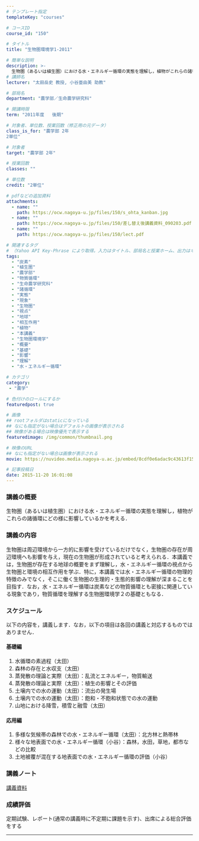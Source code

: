 ```yaml
---
# テンプレート指定
templateKey: "courses"

# コースID
course_id: "150"

# タイトル
title: "生物圏環境学1-2011"

# 簡単な説明
description: >-
  生物圏（あるいは植生圏）における水・エネルギー循環の実態を理解し，植物がこれらの諸循環にどの様に影響しているかを考える． ....
# 講師名
lecturer: "太田岳史 教授, 小谷亜由美 助教"

# 部局名
department: "農学部／生命農学研究科"

# 開講時限
term: "2011年度	後期"

# 対象者、単位数、授業回数（修正用の元データ）
class_is_for: "農学部 2年
2単位"

# 対象者
target: "農学部 2年"

# 授業回数
classes: ""

# 単位数
credit: "2単位"

# pdfなどの追加資料
attachments:
  - name: "" 
    path: https://ocw.nagoya-u.jp/files/150/s_ohta_kanban.jpg
  - name: "" 
    path: https://ocw.nagoya-u.jp/files/150/差し替え後講義資料_090203.pdf
  - name: "" 
    path: https://ocw.nagoya-u.jp/files/150/lect.pdf

# 関連するタグ
# （Yahoo API Key-Phrase により取得。入力はタイトル、部局名と授業ホーム、出力はキーフレーズ（tags））
tags:
  - "炭素"
  - "植生圏"
  - "農学部"
  - "物質循環"
  - "生命農学研究科"
  - "諸循環"
  - "実態"
  - "現象"
  - "生物圏"
  - "視点"
  - "地球"
  - "相互作用"
  - "植物"
  - "本講義"
  - "生物圏環境学"
  - "概要"
  - "基礎"
  - "影響"
  - "理解"
  - "水・エネルギー循環"

# カテゴリ
category:
 - "農学"

# 色付けのロールにするか
featuredpost: true

# 画像
## rootフォルダはstaticになっている
## なにも指定がない場合はデフォルトの画像が表示される
## 映像がある場合は映像優先で表示する
featuredimage: /img/common/thumbnail.png

# 映像のURL
## なにも指定がない場合は画像が表示される
movie: https://nuvideo.media.nagoya-u.ac.jp/embed/8cdf0e6adac9c43613f15bffb3cb1f70a58a4eb9

# 記事投稿日
date: 2015-11-20 16:01:08
---
```


### 講義の概要

生物圏（あるいは植生圏）における水・エネルギー循環の実態を理解し，植物がこれらの諸循環にどの様に影響しているかを考える．








 

### 講義の内容

生物圏は周辺環境から一方的に影響を受けているだけでなく，生物圏の存在が周辺環境へも影響を与え，現在の生物圏が形成されていると考えられる．本講義では，生物圏が存在する地球の概要をまず理解し，水・エネルギー循環の視点から生物圏と環境の相互作用を学ぶ．特に，本講義では水・エネルギー循環の物理的特徴のみでなく，そこに働く生物圏の生理的・生態的影響の理解が深まることを目指す．なお，水・エネルギー循環は炭素などの物質循環とも密接に関連している現象であり，物質循環を理解する生物圏環境学２の基礎ともなる．


<h3>スケジュール</h3>
<p>
以下の内容を，講義します．なお，以下の項目は各回の講義と対応するものではありません． 
</p>

<h4>基礎編</h4>
<ol>
<li>水循環の素過程（太田）
<li>森林の存在と水収支（太田） 
<li>蒸発散の理論と実際（太田）：乱流とエネルギー，物質輸送 
<li>蒸発散の理論と実際（太田）：植生の影響とその評価 
<li>土壌内での水の運動（太田）：流出の発生場 
<li>土壌内での水の運動（太田）：飽和・不飽和状態での水の運動 
<li>山地における降雪，積雪と融雪（太田） 
</ol>

<h4>応用編</h4>

<ol>
<li>多様な気候帯の森林での水・エネルギー循環（太田）：北方林と熱帯林 
<li>様々な地表面での水・エネルギー循環（小谷）：森林，水田，草地，都市などの比較 
<li>土地被覆が混在する地表面での水・エネルギー循環の評価（小谷） 
</ol>



### 講義ノート

[講義資料](https://ocw.nagoya-u.jp/files/150/lect.pdf) 





### 成績評価 

定期試験、レポート(通常の講義時に不定期に課題を示す)、出席による総合評価をする





-----